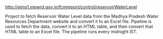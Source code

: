 http://eims1.mpwrd.gov.in/fcmreport/control/reservoirWaterLevel

Project to fetch Reservoir Water Level data from the Madhya Pradesh Water Resources Department website and convert it to an Excel file. Pipeline is used to fetch the data, convert it to an HTML table, and then convert that HTML table to an Excel file. The pipeline runs every midnight IST.
